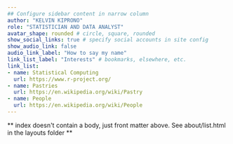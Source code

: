 ```yaml
---
## Configure sidebar content in narrow column
author: "KELVIN KIPRONO"
role: "STATISTICIAN AND DATA ANALYST"
avatar_shape: rounded # circle, square, rounded
show_social_links: true # specify social accounts in site config
show_audio_link: false
audio_link_label: "How to say my name"
link_list_label: "Interests" # bookmarks, elsewhere, etc.
link_list:
- name: Statistical Computing
  url: https://www.r-project.org/
- name: Pastries
  url: https://en.wikipedia.org/wiki/Pastry
- name: People
  url: https://en.wikipedia.org/wiki/People
---
```


** index doesn't contain a body, just front matter above.
See about/list.html in the layouts folder **
